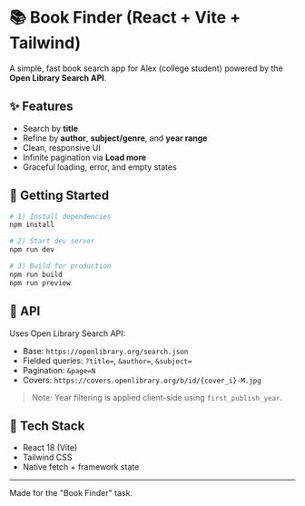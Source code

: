 # 📚 Book Finder (React + Vite + Tailwind)

A simple, fast book search app for Alex (college student) powered by the **Open Library Search API**.

## ✨ Features
- Search by **title**
- Refine by **author**, **subject/genre**, and **year range**
- Clean, responsive UI
- Infinite pagination via **Load more**
- Graceful loading, error, and empty states

## 🚀 Getting Started

```bash
# 1) Install dependencies
npm install

# 2) Start dev server
npm run dev

# 3) Build for production
npm run build
npm run preview
```

## 🔗 API
Uses Open Library Search API:
- Base: `https://openlibrary.org/search.json`
- Fielded queries: `?title=`, `&author=`, `&subject=`
- Pagination: `&page=N`
- Covers: `https://covers.openlibrary.org/b/id/{cover_i}-M.jpg`

> Note: Year filtering is applied client-side using `first_publish_year`.

## 🧱 Tech Stack
- React 18 (Vite)
- Tailwind CSS
- Native fetch + framework state

---

Made for the "Book Finder" task.
